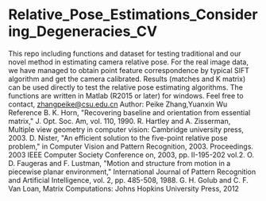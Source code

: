 # Relative_Pose_Estimations_Considering_Degeneracies_CV
This repo including functions and dataset for testing traditional and our novel method in estimating camera relative pose.
For the real image data, we have managed to obtain point feature correspondence by typical SIFT algorithm and get the camera calibrated. 
Results (matches and K matrix) can be used directly to test the relative pose estimating algorithms.
The functions are written in Matlab (R2015 or later) for windows.
Feel free to contact, zhangpeike@csu.edu.cn
Author: Peike Zhang,Yuanxin Wu
Reference
B. K. Horn, "Recovering baseline and orientation from essential matrix," J. Opt. Soc. Am, vol. 110, 1990.
R. Hartley and A. Zisserman, Multiple view geometry in computer vision: Cambridge university press, 2003.
D. Nister, "An efficient solution to the five-point relative pose problem," in Computer Vision and Pattern Recognition, 2003. Proceedings. 2003 IEEE Computer Society Conference on, 2003, pp. II-195-202 vol.2.
O. D. Faugeras and F. Lustman, "Motion and structure from motion in a piecewise planar environment," International Journal of Pattern Recognition and Artificial Intelligence, vol. 2, pp. 485-508, 1988.
G. H. Golub and C. F. Van Loan, Matrix Computations: Johns Hopkins University Press, 2012



